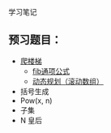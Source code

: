学习笔记

## 预习题目：
* [爬楼梯](https://leetcode-cn.com/problems/climbing-stairs/) 
  -  [fib通项公式](70.climbing-stairs.py3)
  -  [动态规划（滚动数组）](70.climbing-stairs.rolling.go)
* 括号生成
* Pow(x, n)
* 子集
* N 皇后

